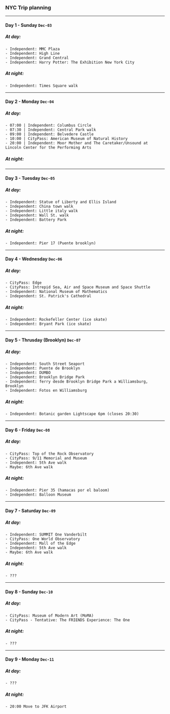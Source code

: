 ### NYC Trip planning

---
#### Day 1 - Sunday `Dec-03`
##### At day:
    - Independent: MMC Plaza
    - Independent: High Line
    - Independent: Grand Central
    - Independent: Harry Potter: The Exhibition New York City
##### At night:
    - Independent: Times Square walk

---
#### Day 2 - Monday `Dec-04`
##### At day:
    - 07:00 | Independent: Columbus Circle
    - 07:30 | Independent: Central Park walk
    - 09:00 | Independent: Belvedere Castle
    - 10:00 | CityPass: American Museum of Natural History
    - 20:00 | Independent: Moor Mother and The Caretaker/Unsound at Lincoln Center for the Performing Arts
##### At night:

---
#### Day 3 - Tuesday `Dec-05`
##### At day:
    - Independent: Statue of Liberty and Ellis Island
    - Independent: China town walk
    - Independent: Little italy walk
    - Independent: Wall St. walk
    - Independent: Battery Park
##### At night:
    - Independent: Pier 17 (Puente brooklyn)

---
#### Day 4 - Wednesday `Dec-06`
##### At day:
    - CityPass: Edge
    - CityPass: Intrepid Sea, Air and Space Museum and Space Shuttle
    - Independent: National Museum of Mathematics
    - Independent: St. Patrick's Cathedral
##### At night:
    - Independent: Rockefeller Center (ice skate)
    - Independent: Bryant Park (ice skate)

---
#### Day 5 - Thrusday (Brooklyn) `Dec-07`
##### At day:
    - Independent: South Street Seaport
    - Independent: Puente de Brooklyn
    - Independent: DUMBO
    - Independent: Brooklyn Bridge Park
    - Independent: ferry desde Brooklyn Bridge Park a Williamsburg, Brooklyn
    - Independent: Fotos en Williamsburg
##### At night:
    - Independent: Botanic garden Lightscape 6pm (closes 20:30)

---
#### Day 6 - Friday `Dec-08`
##### At day:
    - CityPass: Top of the Rock Observatory
    - CityPass: 9/11 Memorial and Museum
    - Independent: 5th Ave walk
    - Maybe: 6th Ave walk
##### At night:
    - Independent: Pier 35 (hamacas por el baloom)
    - Independent: Balloon Museum

---
#### Day 7 - Saturday `Dec-09`
##### At day:
    - Independent: SUMMIT One Vanderbilt
    - CityPass: One World Observatory
    - Independent: Mall of the Edge
    - Independent: 5th Ave walk
    - Maybe: 6th Ave walk
##### At night:
    - ???

---
#### Day 8 - Sunday `Dec-10`
##### At day:
    - CityPass: Museum of Modern Art (MoMA)
    - CityPass - Tentative: The FRIENDS Experience: The One
##### At night:
    - ???

---
#### Day 9 - Monday `Dec-11`
##### At day:
    - ???
##### At night:
    - 20:00 Move to JFK Airport